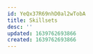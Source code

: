 ```yaml
---
id: YeQx37R69nhD0al2wTobA
title: Skillsets
desc: ''
updated: 1639762693866
created: 1639762693866
---
```


